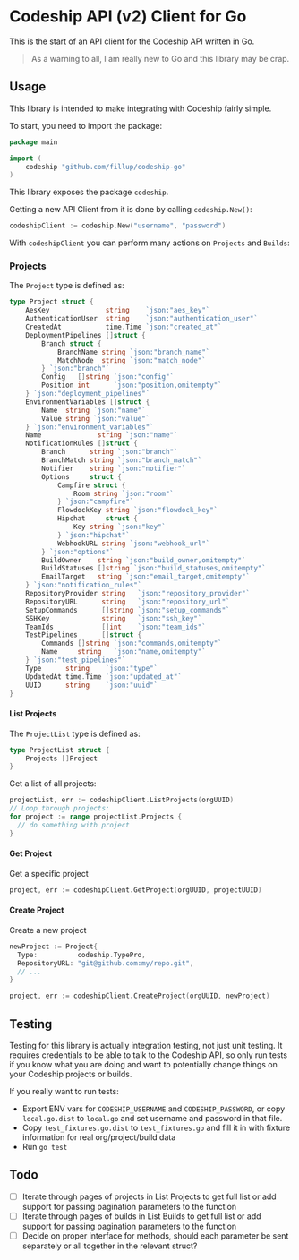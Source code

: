 # Codeship API (v2) Client for Go

This is the start of an API client for the Codeship API written in Go.

> As a warning to all, I am really new to Go and this library may be crap.

## Usage
This library is intended to make integrating with Codeship fairly simple.

To start, you need to import the package:

```go
package main

import (
	codeship "github.com/fillup/codeship-go"
)
```

This library exposes the package `codeship`.

Getting a new API Client from it is done by calling `codeship.New()`:

```go
codeshipClient := codeship.New("username", "password")
```

With `codeshipClient` you can perform many actions on `Projects` and `Builds`:

### Projects

The `Project` type is defined as:

```go
type Project struct {
	AesKey              string    `json:"aes_key"`
	AuthenticationUser  string    `json:"authentication_user"`
	CreatedAt           time.Time `json:"created_at"`
	DeploymentPipelines []struct {
		Branch struct {
			BranchName string `json:"branch_name"`
			MatchNode  string `json:"match_node"`
		} `json:"branch"`
		Config   []string `json:"config"`
		Position int      `json:"position,omitempty"`
	} `json:"deployment_pipelines"`
	EnvironmentVariables []struct {
		Name  string `json:"name"`
		Value string `json:"value"`
	} `json:"environment_variables"`
	Name              string `json:"name"`
	NotificationRules []struct {
		Branch      string `json:"branch"`
		BranchMatch string `json:"branch_match"`
		Notifier    string `json:"notifier"`
		Options     struct {
			Campfire struct {
				Room string `json:"room"`
			} `json:"campfire"`
			FlowdockKey string `json:"flowdock_key"`
			Hipchat     struct {
				Key string `json:"key"`
			} `json:"hipchat"`
			WebhookURL string `json:"webhook_url"`
		} `json:"options"`
		BuildOwner    string `json:"build_owner,omitempty"`
		BuildStatuses []string `json:"build_statuses,omitempty"`
		EmailTarget   string `json:"email_target,omitempty"`
	} `json:"notification_rules"`
	RepositoryProvider string   `json:"repository_provider"`
	RepositoryURL      string   `json:"repository_url"`
	SetupCommands      []string `json:"setup_commands"`
	SSHKey             string   `json:"ssh_key"`
	TeamIds            []int    `json:"team_ids"`
	TestPipelines      []struct {
		Commands []string `json:"commands,omitempty"`
		Name     string   `json:"name,omitempty"`
	} `json:"test_pipelines"`
	Type      string    `json:"type"`
	UpdatedAt time.Time `json:"updated_at"`
	UUID      string    `json:"uuid"`
}
```

#### List Projects

The `ProjectList` type is defined as:

```go
type ProjectList struct {
	Projects []Project
}
```

Get a list of all projects:
```go
projectList, err := codeshipClient.ListProjects(orgUUID)
// Loop through projects:
for project := range projectList.Projects {
  // do something with project
}
```

#### Get Project
Get a specific project

```go
project, err := codeshipClient.GetProject(orgUUID, projectUUID)
```

#### Create Project
Create a new project

```go
newProject := Project{
  Type:          codeship.TypePro,
  RepositoryURL: "git@github.com:my/repo.git",
  // ...
}

project, err := codeshipClient.CreateProject(orgUUID, newProject)
```

## Testing
Testing for this library is actually integration testing, not just unit testing.
It requires credentials to be able to talk to the Codeship API, so only run
tests if you know what you are doing and want to potentially change things
on your Codeship projects or builds.

If you really want to run tests:

 - Export ENV vars for `CODESHIP_USERNAME` and `CODESHIP_PASSWORD`, or copy
   `local.go.dist` to `local.go` and set username and password in that file.
 - Copy `test_fixtures.go.dist` to `test_fixtures.go` and fill it in with
   fixture information for real org/project/build data
 - Run `go test`

## Todo

- [ ] Iterate through pages of projects in List Projects to get full list or
add support for passing pagination parameters to the function
- [ ] Iterate through pages of builds in List Builds to get full list or
add support for passing pagination parameters to the function
- [ ] Decide on proper interface for methods, should each parameter be sent
separately or all together in the relevant struct?
